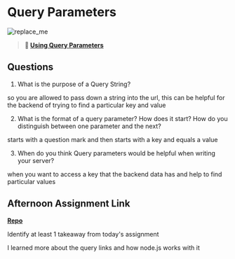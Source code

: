 # Query Parameters

![replace_me](https://codeworks.blob.core.windows.net/public/assets/img/illustrations/placeholder.svg)

> **📖 [Using Query Parameters](https://codeworksacademy.com/fs-student-guide/resources/wk5/01-Query-Parameters)**

## Questions

1. What is the purpose of a Query String?
  
  so you are allowed to pass down a string into the url, this can be helpful for the backend of trying to find a particular key and value 

2. What is the format of a query parameter? How does it start? How do you distinguish between one parameter and the next?

  starts with a question mark and then starts with a key and equals a value

3. When do you think Query parameters would be helpful when writing your server?

  when you want to access a key that the backend data has and help to find particular values 

## Afternoon Assignment Link

**[Repo](https://github.com/katie-mccauley/late-winter22-get-cats)**

Identify at least 1 takeaway from today's assignment

I learned more about the query links and how node.js works with it 